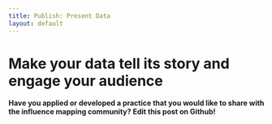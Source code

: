 ```yaml
---
title: Publish: Present Data   
layout: default
---
```


<h1>Make your data tell its story and engage your audience</h1>

<strong>Have you applied or developed a practice that you would like to share with the influence mapping community? Edit this post on Github!</strong> 